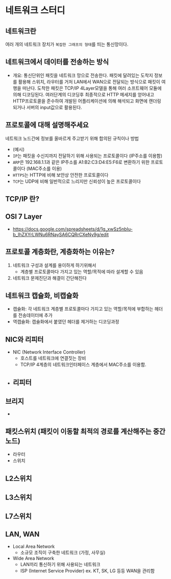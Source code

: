 # 네트워크 스터디

## 네트워크란

여러 개의 네트워크 장치가 `복잡한 그래프의 형태`를 띄는 통신망이다.

## 네트워크에서 데이터를 전송하는 방식

- 개요: 통신단위인 패킷을 네트워크 망으로 전송한다. 패킷에 달려있는 도착지 정보를 활용해 스위치, 라우터를 거처 LAN에서 WAN으로 전달되는 방식으로 패킷이 여행을 떠난다. 도착한 패킷은 TCP/IP 4Layer모델을 통해 여러 소프트웨어 모듈에 의해 디코딩된다. 여러단계의 디코딩후 최종적으로 HTTP 메세지를 얻어내고 HTTP프로토콜을 준수하여 개발된 어플리케이션에 의해 해석되고 화면에 랜더링 되거나 서버의 input값으로 활용된다.

## 프로토콜에 대해 설명해주세요

네트워크 노드간에 정보를 올바르게 주고받기 위해 합의된 규칙이나 방법

- (예시)
- `IP`는 패킷을 수신지까지 전달하기 위해 사용되는 프로토콜이다 (IP주소를 이용함)
- `ARP`은 192.168.1.1과 같은 IP주소를 A1:B2:C3:D4:E5:F6로 변환하기 위한 프로토콜이다 (MAC주소를 이용)
- `HTTPS`는 HTTP에 비해 보안상 안전한 프로토콜이다
- `TCP`는 UDP에 비해 일반적으로 느리지만 신뢰성이 높은 프로토콜이다

## TCP/IP 란?



## OSI 7 Layer

- https://docs.google.com/spreadsheets/d/1g_xwSz5nbIu-b_IhZXYrLWNu6RNaySA6CQRrCXeNy9g/edit

## 프로토콜 계층화란, 계층화하는 이유는?

1. 네트워크 구성과 설계를 용이하게 하기위해서
   - 계층별 프로토콜마다 가지고 있는 역할/목적에 따라 설계할 수 있음
2. 네트워크 문제진단과 해결이 간단해진다

## 네트워크 캡슐화, 비캡슐화

- 캡슐화: 각 네트워크 계층별 프로토콜마다 가지고 있는 역할/목적에 부합하는 헤더를 전송데이터에 추가
- 역캡슐화: 캡슐화에서 붙였던 헤더를 제거하는 디코딩과정

## NIC와 리피터

- NIC (Network Interface Controller)
  - 호스트를 네트워크에 연결짓는 장비
  - TCP/IP 4계층의 네트워크인터페이스 계층에서 MAC주소를 이용함.
- 리피터
  - 

## 브리지

- 

## 패킷스위치 (패킷이 이동할 최적의 경로를 계산해주는 중간노드)

- 라우터
- 스위치

## L2스위치

## L3스위치

## L7스위치

## LAN, WAN

- Local Area Network
  - 소규모 조직이 구축한 네트워크 (가정, 사무실)
- Wide Area Network
  - LAN끼리 통신하기 위해 사용되는 네트워크
  - ISP (Internet Service Provider) ex. KT, SK, LG 등등 WAN을 관리함


